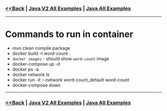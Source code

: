 ### [<<Back](../README.md) | [Java V2 All Examples](https://github.com/avinashbabudonthu/java/blob/master/java-v2/README.md) | [Java All Examples](https://github.com/avinashbabudonthu/java/blob/master/README.md)
------
# Commands to run in container
* mvn clean compile package
* docker build -t word-count .
* `docker images` - should show `word-count` image
* docker-compose up -d
* docker ps -a
* docker network ls
* docker run -it --network word-count_default word-count
* docker-compose down
------
### [<<Back](../README.md) | [Java V2 All Examples](https://github.com/avinashbabudonthu/java/blob/master/java-v2/README.md) | [Java All Examples](https://github.com/avinashbabudonthu/java/blob/master/README.md)